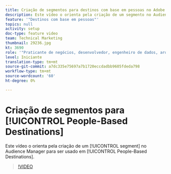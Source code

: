 ```yaml
---
title: Criação de segmentos para destinos com base em pessoas no Adobe Audience Manager
description: Este vídeo o orienta pela criação de um segmento no Audience Manager para ser usado em Destinos com base em pessoas.
feature: '"Destinos com base em pessoas"'
topics: null
activity: setup
doc-type: feature video
team: Technical Marketing
thumbnail: 29236.jpg
kt: 3690
role: '"Praticante de negócios, desenvolvedor, engenheiro de dados, arquiteto, arquiteto de dados, administrador, líder"'
level: Iniciante
translation-type: tm+mt
source-git-commit: a7dc335e75697a7b1720eccdadbb9605fdeda798
workflow-type: tm+mt
source-wordcount: '60'
ht-degree: 0%

---
```



# Criação de segmentos para [!UICONTROL People-Based Destinations]

Este vídeo o orienta pela criação de um [!UICONTROL segment] no Audience Manager para ser usado em [!UICONTROL People-Based Destinations].

>[!VIDEO](https://video.tv.adobe.com/v/29236/?quality=12)
